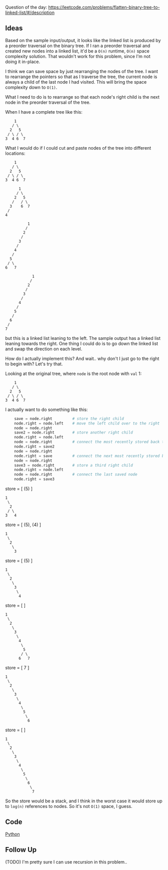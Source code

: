 Question of the day: https://leetcode.com/problems/flatten-binary-tree-to-linked-list/#/description

## Ideas ## 

Based on the sample input/output, it looks like the linked list is
produced by a preorder traversal on the binary tree. If I ran a
preorder traversal and created new nodes into a linked list, it'd be
a `O(n)` runtime, `O(n)` space complexity solution. That wouldn't 
work for this problem, since I'm not doing it in-place.

I think we can save space by just rearranging the nodes of the
tree. I want to rearrange the pointers so that as I traverse the
tree, the current node is always a child of the last node I had
visited. This will bring the space complexity down to `O(1)`.

What I need to do is to rearrange so that each node's right child
is the next node in the preorder traversal of the tree.

When I have a complete tree like this:
```
    1 
   / \ 
  2   5 
 / \ / \ 
3  4 6  7 
```

What I would do if I could cut and paste nodes of the tree into
different locations:
    
```
    1  
   / \     
  2   5  
 / \ / \  
3  4 6  7  
```

```
      1    
     / \    
    2   5  
   /   / \ 
  3    6  7  
 /  
4
```

```
          1  
         /  
        2  
       /  
      3  
     /  
    4  
   /  
  5  
 / \  
6   7  
```

```
            1  
           /  
          2  
         /  
        3  
       /  
      4  
     /  
    5  
   /  
  6  
 /  
7
```
  
but this is a linked list leaning to the left. The sample output
has a linked list leaning towards the right. One thing I could do is
to go down the linked list and swap the direction on each level.

How do I actually implement this? And wait.. why don't I just go
to the right to begin with? Let's try that.

Looking at the original tree, where `node` is the root node with `val` 1:

```
    1 
   / \
  2   5
 / \ / \
3  4 6  7
```

I actually want to do something like this:

```python
    save = node.right         # store the right child
    node.right = node.left    # move the left child over to the right
    node = node.right
    save2 = node.right        # store another right child
    node.right = node.left
    node = node.right         # connect the most recently stored back to the right
    node.right = save2
    node = node.right
    node.right = save         # connect the next most recently stored back to the right
    node = node.right
    save3 = node.right        # store a third right child
    node.right = node.left
    node = node.right         # connect the last saved node
    node.right = save3
```

store = [ (5) ]

    1 
     \
      2
     / \
    3   4

store = [ (5), (4) ]

    1 
     \
      2
       \
        3

store = [ (5) ]

    1 
     \
      2
       \
        3
         \
          4

store = [ ]

    1 
     \
      2
       \
        3
         \
          4
           \
            5
           / \
          6   7

store = [ 7 ]

    1 
     \
      2
       \
        3
         \
          4
           \
            5
             \
              6

store = [ ]

    1 
     \
      2
       \
        3
         \
          4
           \
            5
             \
              6
               \
                7

So the store would be a stack, and I think in the worst case
it would store up to `log(n)` references to nodes. So it's not
`O(1)` space, I guess.

## Code ##

[Python](./flatten.py)

## Follow Up ## 

(TODO) I'm pretty sure I can use recursion in this problem..
